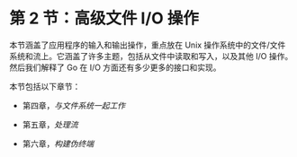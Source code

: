 # 第 2 节：高级文件 I/O 操作

本节涵盖了应用程序的输入和输出操作，重点放在 Unix 操作系统中的文件/文件系统和流上。它涵盖了许多主题，包括从文件中读取和写入，以及其他 I/O 操作。然后我们解释了 Go 在 I/O 方面还有多少更多的接口和实现。

本节包括以下章节：

+   第四章，*与文件系统一起工作*

+   第五章，*处理流*

+   第六章，*构建伪终端*
